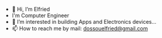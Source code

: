 - 👋 Hi, I’m Elfried
- I'm Computer Engineer
- 👀 I’m interested in building Apps and Electronics devices...
- 📫 How to reach me by mail: dossouelfried@gmail.com
